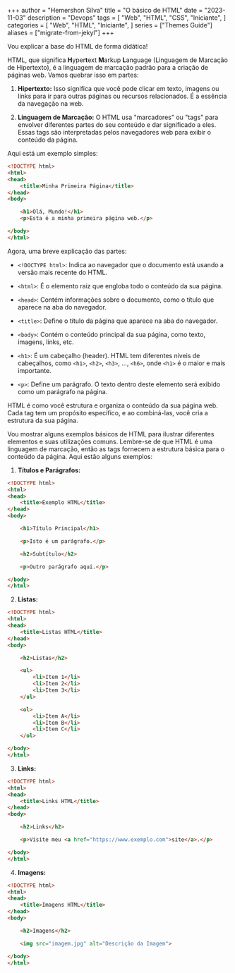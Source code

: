 +++
author = "Hemershon Silva"
title = "O básico de HTML"
date = "2023-11-03"
description = "Devops"
tags = [
  "Web",
  "HTML",
  "CSS",
  "Iniciante",
]
categories = [
  "Web",
  "HTML",
  "Iniciante",
]
series = ["Themes Guide"]
aliases = ["migrate-from-jekyl"]
+++

Vou explicar a base do HTML de forma didática!

HTML, que significa **H**yper**t**ext **M**arkup **L**anguage (Linguagem de Marcação de Hipertexto), é a linguagem de marcação padrão para a criação de páginas web. Vamos quebrar isso em partes:

1. **Hipertexto:** Isso significa que você pode clicar em texto, imagens ou links para ir para outras páginas ou recursos relacionados. É a essência da navegação na web.

2. **Linguagem de Marcação:** O HTML usa "marcadores" ou "tags" para envolver diferentes partes do seu conteúdo e dar significado a eles. Essas tags são interpretadas pelos navegadores web para exibir o conteúdo da página.

Aqui está um exemplo simples:

```html
<!DOCTYPE html>
<html>
<head>
    <title>Minha Primeira Página</title>
</head>
<body>

    <h1>Olá, Mundo!</h1>
    <p>Esta é a minha primeira página web.</p>

</body>
</html>
```

Agora, uma breve explicação das partes:

- `<!DOCTYPE html>`: Indica ao navegador que o documento está usando a versão mais recente do HTML.

- `<html>`: É o elemento raiz que engloba todo o conteúdo da sua página.

- `<head>`: Contém informações sobre o documento, como o título que aparece na aba do navegador.

- `<title>`: Define o título da página que aparece na aba do navegador.

- `<body>`: Contém o conteúdo principal da sua página, como texto, imagens, links, etc.

- `<h1>`: É um cabeçalho (header). HTML tem diferentes níveis de cabeçalhos, como `<h1>`, `<h2>`, `<h3>`, ..., `<h6>`, onde `<h1>` é o maior e mais importante.

- `<p>`: Define um parágrafo. O texto dentro deste elemento será exibido como um parágrafo na página.

HTML é como você estrutura e organiza o conteúdo da sua página web. Cada tag tem um propósito específico, e ao combiná-las, você cria a estrutura da sua página.

Vou mostrar alguns exemplos básicos de HTML para ilustrar diferentes elementos e suas utilizações comuns. Lembre-se de que HTML é uma linguagem de marcação, então as tags fornecem a estrutura básica para o conteúdo da página. Aqui estão alguns exemplos:

1. **Títulos e Parágrafos:**

```html
<!DOCTYPE html>
<html>
<head>
    <title>Exemplo HTML</title>
</head>
<body>

    <h1>Título Principal</h1>

    <p>Isto é um parágrafo.</p>

    <h2>Subtítulo</h2>

    <p>Outro parágrafo aqui.</p>

</body>
</html>
```

2. **Listas:**

```html
<!DOCTYPE html>
<html>
<head>
    <title>Listas HTML</title>
</head>
<body>

    <h2>Listas</h2>

    <ul>
        <li>Item 1</li>
        <li>Item 2</li>
        <li>Item 3</li>
    </ul>

    <ol>
        <li>Item A</li>
        <li>Item B</li>
        <li>Item C</li>
    </ol>

</body>
</html>
```

3. **Links:**

```html
<!DOCTYPE html>
<html>
<head>
    <title>Links HTML</title>
</head>
<body>

    <h2>Links</h2>

    <p>Visite meu <a href="https://www.exemplo.com">site</a>.</p>

</body>
</html>
```

4. **Imagens:**

```html
<!DOCTYPE html>
<html>
<head>
    <title>Imagens HTML</title>
</head>
<body>

    <h2>Imagens</h2>

    <img src="imagem.jpg" alt="Descrição da Imagem">

</body>
</html>
```